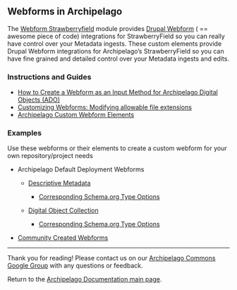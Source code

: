 ## Webforms in Archipelago

The [Webform Strawberryfield](https://github.com/esmero/webform_strawberryfield) module provides [Drupal Webform](https://www.drupal.org/project/webform) ( == awesome piece of code) integrations for StrawberryField so you can really have control over your Metadata ingests. These custom elements provide Drupal Webform integrations for Archipelago’s StrawberryField so you can have fine grained and detailed control over your Metadata ingests and edits.

### Instructions and Guides

* [How to Create a Webform as an Input Method for Archipelago Digital Objects (ADO)](webformsasinput.md)
* [Customizing Webforms: Modifying allowable file extensions](modifyingfileextensionsinwebform.md)
* [Archipelago Custom Webform Elements](customwebformelements.md)

### Examples

Use these webforms or their elements to create a custom webform for your own repository/project needs

* Archipelago Default Deployment Webforms
  * [Descriptive Metadata](https://github.com/esmero/archipelago-deployment/blob/1.0.0-RC2/config/sync/webform.webform.descriptive_metadata.yml)
    * [Corresponding Schema.org Type Options](https://github.com/esmero/archipelago-deployment/blob/1.0.0-RC2/config/sync/webform.webform_options.schema_org_creative_works.yml)

  * [Digital Object Collection](https://github.com/esmero/archipelago-deployment/blob/1.0.0-RC2/config/sync/webform.webform.digital_object_collection.yml)
    * [Corresponding Schema.org Type Options](https://github.com/esmero/archipelago-deployment/blob/1.0.0-RC2/config/sync/webform.webform_options.schema_org_cw_collections.yml)

* [Community Created Webforms](tbd.md)

---

Thank you for reading! Please contact us on our [Archipelago Commons Google Group](https://groups.google.com/forum/#!forum/archipelago-commons) with any questions or feedback.

Return to the [Archipelago Documentation main page](../README.md).
